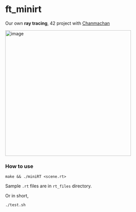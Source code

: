 # ft_minirt

Our own **ray tracing**, 42 project with [Chanmachan](https://github.com/Chanmachan)

<img width="399" alt="image" src="https://user-images.githubusercontent.com/101627898/225529552-9447cbf7-9fec-49e2-ae7f-f9b752ebb7c2.png">

### How to use

```
make && ./miniRT <scene.rt>
```

Sample ``.rt`` files are in ``rt_files`` directory.

Or in short,

```
./test.sh
```

